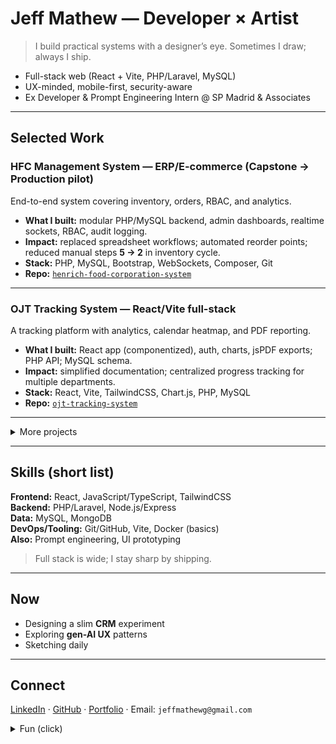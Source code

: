 # Jeff Mathew — Developer × Artist

> I build practical systems with a designer’s eye. Sometimes I draw; always I ship.

- Full-stack web (React + Vite, PHP/Laravel, MySQL)
- UX-minded, mobile-first, security-aware
- Ex Developer & Prompt Engineering Intern @ SP Madrid & Associates

---

## Selected Work

### HFC Management System — ERP/E-commerce (Capstone → Production pilot)
End-to-end system covering inventory, orders, RBAC, and analytics.

- **What I built:** modular PHP/MySQL backend, admin dashboards, realtime sockets, RBAC, audit logging.
- **Impact:** replaced spreadsheet workflows; automated reorder points; reduced manual steps **5 → 2** in inventory cycle.  
- **Stack:** PHP, MySQL, Bootstrap, WebSockets, Composer, Git  
- **Repo:** [`henrich-food-corporation-system`](https://github.com/Shin-da/henrich-food-corporation-system)

---

### OJT Tracking System — React/Vite full-stack
A tracking platform with analytics, calendar heatmap, and PDF reporting.

- **What I built:** React app (componentized), auth, charts, jsPDF exports; PHP API; MySQL schema.
- **Impact:** simplified documentation; centralized progress tracking for multiple departments.  
- **Stack:** React, Vite, TailwindCSS, Chart.js, PHP, MySQL  
- **Repo:** [`ojt-tracking-system`](https://github.com/Shin-da/ojt-tracking-system)

---

<details>
<summary>More projects</summary>

**Online Wedding Invitation + RSVP** — responsive invite with live RSVP and media.  
Repo: [`wedding-invitation`](https://github.com/Shin-da/wedding-invitation)

**Personal Portfolio** — minimal, fast, responsive.  
Live: https://shin-da.github.io/jeffmathew-portfolio  
Repo: [`jeffmathew-portfolio`](https://github.com/Shin-da/jeffmathew-portfolio)

**Gradify (contrib)** — Python assessment platform.  
Focus: async processing and evaluation flow.  
Repo: [`lark-automation-trainees`](https://github.com/josellecallora08/lark-automation-trainees)

</details>

---

## Skills (short list)

**Frontend:** React, JavaScript/TypeScript, TailwindCSS  
**Backend:** PHP/Laravel, Node.js/Express  
**Data:** MySQL, MongoDB  
**DevOps/Tooling:** Git/GitHub, Vite, Docker (basics)  
**Also:** Prompt engineering, UI prototyping

> Full stack is wide; I stay sharp by shipping.

---

## Now

- Designing a slim **CRM** experiment
- Exploring **gen-AI UX** patterns
- Sketching daily

---

## Connect

[LinkedIn](https://www.linkedin.com/in/jeffmathew-garcia-a1b636347/) ·
[GitHub](https://github.com/Shin-da) ·
[Portfolio](https://shin-da.github.io/jeffmathew-portfolio) ·
Email: `jeffmathewg@gmail.com`

<details>
<summary>Fun (click)</summary>

Lo-fi when debugging. Coffee when refactoring. Night owl tendencies. Art on the side.
</details>
